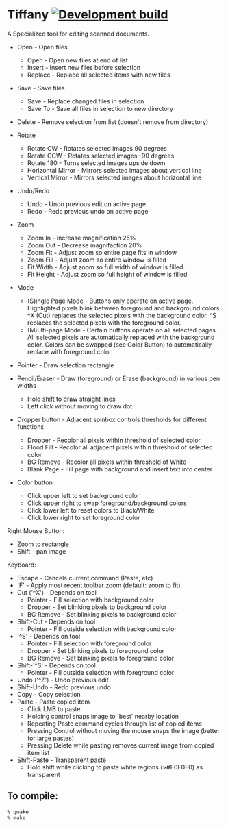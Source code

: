# Tiffany [![Development build](https://github.com/crwolff/Tiffany/actions/workflows/build_all.yml/badge.svg)](https://github.com/crwolff/Tiffany/actions/workflows/build_all.yml)


A Specialized tool for editing scanned documents.

* Open - Open files
    * Open - Open new files at end of list
    * Insert - Insert new files before selection
    * Replace - Replace all selected items with new files
* Save - Save files
    * Save - Replace changed files in selection
    * Save To -  Save all files in selection to new directory
* Delete - Remove selection from list (doesn't remove from directory)
* Rotate
    * Rotate CW - Rotates selected images 90 degrees
    * Rotate CCW - Rotates selected images -90 degrees
    * Rotate 180 - Turns selected images upside down
    * Horizontal Mirror - Mirrors selected images about vertical line
    * Vertical Mirror - Mirrors selected images about horizontal line
* Undo/Redo
    * Undo - Undo previous edit on active page
    * Redo - Redo previous undo on active page
* Zoom
    * Zoom In - Increase magnification 25%
    * Zoom Out - Decrease magnifaction 20%
    * Zoom Fit - Adjust zoom so entire page fits in window
    * Zoom Fill - Adjust zoom so entire window is filled
    * Fit Width - Adjust zoom so full width of window is filled
    * Fit Height - Adjust zoom so full height of window is filled
* Mode
    * (S)ingle Page Mode - Buttons only operate on active page. Highlighted pixels blink between
      foreground and background colors. ^X (Cut) replaces the selected pixels with the background
      color. ^S replaces the selected pixels with the foreground color.
    * (M)ulti-page Mode - Certain buttons operate on all selected pages. All selected pixels are
      automatically replaced with the background color. Colors can be swapped (see Color Button)
      to automatically replace with foreground color.
* Pointer - Draw selection rectangle
* Pencil/Eraser - Draw (foreground) or Erase (background) in various pen widths
    * Hold shift to draw straight lines
    * Left click without moving to draw dot
* Dropper button - Adjacent spinbox controls thresholds for different functions
    * Dropper - Recolor all pixels within threshold of selected color
    * Flood Fill - Recolor all adjacent pixels within threshold of selected color
    * BG Remove - Recolor all pixels within threshold of White
    * Blank Page - Fill page with background and insert text into center

* Color button
    * Click upper left to set background color
    * Click upper right to swap foreground/background colors
    * Click lower left to reset colors to Black/White
    * Click lower right to set foreground color

Right Mouse Button:
* Zoom to rectangle
* Shift - pan image

Keyboard:
* Escape - Cancels current command (Paste, etc)
* 'F' - Apply most recent toolbar zoom (default: zoom to fit)
* Cut ('^X') - Depends on tool
    * Pointer - Fill selection with background color
    * Dropper - Set blinking pixels to background color
    * BG Remove - Set blinking pixels to background color
* Shift-Cut - Depends on tool
    * Pointer - Fill outside selection with background color
* '^S' - Depends on tool
    * Pointer - Fill selection with foreground color
    * Dropper - Set blinking pixels to foreground color
    * BG Remove - Set blinking pixels to foreground color
* Shift-'^S' - Depends on tool
    * Pointer - Fill outside selection with foreground color
* Undo ('^Z') - Undo previous edit
* Shift-Undo - Redo previous undo
* Copy - Copy selection
* Paste - Paste copied item
    * Click LMB to paste 
    * Holding control snaps image to 'best' nearby location
    * Repeating Paste command cycles through list of copied items
    * Pressing Control without moving the mouse snaps the image (better for large pastes)
    * Pressing Delete while pasting removes current image from copied item list
* Shift-Paste - Transparent paste
    * Hold shift while clicking to paste white regions (\>#F0F0F0) as transparent

## To compile:
```
% qmake
% make
```
